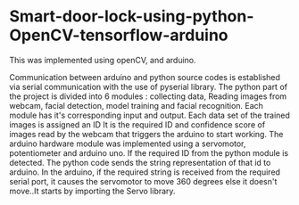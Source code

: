 # Smart-door-lock-using-python-OpenCV-tensorflow-arduino
This was implemented using openCV, and arduino. 

Communication between arduino and python source codes is established via serial communication with the use of pyserial library.
The python part of the project is divided into 6 modules : collecting data, Reading images from webcam, facial detection, model training and facial recognition.
Each module has it's corresponding input and output.
Each data set of the trained images is assigned an ID
It is the required ID and confidence score of images read by the webcam that triggers the arduino to start working.
The arduino hardware module was implemented using a servomotor, potentiometer and arduino uno.
If the required ID from the python module is detected. The python code sends the string representation of that id to arduino.
In the arduino, if the required string is received from the required serial port, it causes the servomotor to move 360 degrees else it doesn't move..It starts by importing the Servo library.

